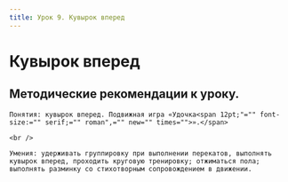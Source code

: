 ```yaml
---
title: Урок 9. Кувырок вперед
---
```


# Кувырок вперед

## Методические рекомендации к уроку.

<p>
	Понятия: кувырок вперед. Подвижная игра «Удочка<span 12pt;"="" font-size:="" serif;="" roman",="" new="" times="">».</span>
</p>
<p>
	<br /> 
</p>
<p>
	Умения: удерживать группировку при выполнении перекатов, выполнять кувырок вперед, проходить круговую тренировку; отжиматься пола; выполнять разминку со стихотворным сопровождением в движении.
</p>